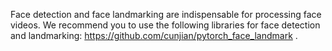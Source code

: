 Face detection and face landmarking are indispensable for processing face videos.
We recommend you to use the following libraries for face detection and landmarking: https://github.com/cunjian/pytorch_face_landmark .

